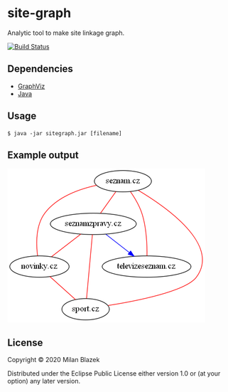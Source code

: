 # site-graph

Analytic tool to make site linkage graph.

[![Build Status](https://travis-ci.org/skallet/sitelink-graph.svg?branch=master)](https://travis-ci.org/skallet/sitelink-graph)

## Dependencies

- [GraphViz](https://www.graphviz.org/)
- [Java](https://www.java.com/en/download/)

## Usage

```
$ java -jar sitegraph.jar [filename]
```

## Example output

![Linkage of seznam.cz sites](/preview.png)

## License

Copyright © 2020 Milan Blazek

Distributed under the Eclipse Public License either version 1.0 or (at
your option) any later version.
